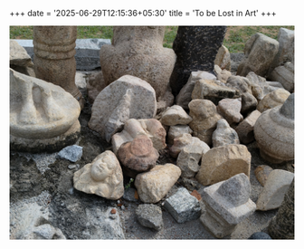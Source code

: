 +++
date = '2025-06-29T12:15:36+05:30'
title = 'To be Lost in Art'
+++

![To be Lost in Art](./featured.png)
